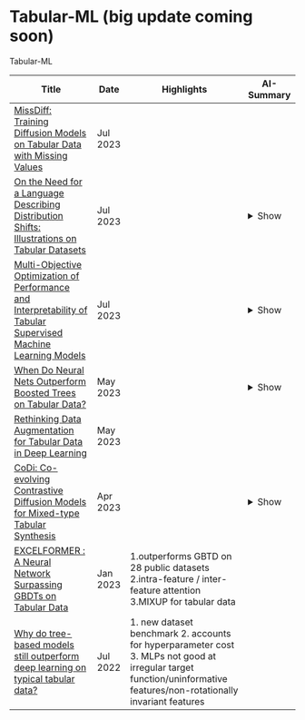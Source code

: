 # Tabular-ML (big update coming soon)

Tabular-ML

| Title                                                                                                                                                             | Date     | Highlights                                                                                                                                                            | AI-Summary                                                                                                                                                                                                                                                                                                                                                                                                                                                                                                                                                                                                                                                                                                                                                                                                                                                                                                                                                                                                                                                                                                                                                                                                                                             |
|-------------------------------------------------------------------------------------------------------------------------------------------------------------------|----------|-----------------------------------------------------------------------------------------------------------------------------------------------------------------------|--------------------------------------------------------------------------------------------------------------------------------------------------------------------------------------------------------------------------------------------------------------------------------------------------------------------------------------------------------------------------------------------------------------------------------------------------------------------------------------------------------------------------------------------------------------------------------------------------------------------------------------------------------------------------------------------------------------------------------------------------------------------------------------------------------------------------------------------------------------------------------------------------------------------------------------------------------------------------------------------------------------------------------------------------------------------------------------------------------------------------------------------------------------------------------------------------------------------------------------------------------|
| <a href="https://arxiv.org/pdf/2307.00467.pdf">MissDiff: Training Diffusion Models on Tabular Data with Missing Values</a>                                        | Jul 2023 |                                                                                                                                                                       |                                                                                                                                                                                                                                                                                                                                                                                                                                                                                                                                                                                                                                                                                                                                                                                                                                                                                                                                                                                                                                                                                                                                                                                                                                                        |
| <a href="https://arxiv.org/pdf/2307.08175.pdf">On the Need for a Language Describing Distribution Shifts: Illustrations on Tabular Datasets</a>                   | Jul 2023 |                                                                                                                                                                       | <details><summary>Show</summary>The paper discusses the need for a language describing distribution shifts in tabular datasets and its implications on algorithmic and operational interventions. It highlights the prevalence of Y/X-shifts (changes in conditional relationships between outcome and covariates) in tabular data. The authors build "WhyShift," an empirical testbed of curated real-world shifts, to characterize the type of shift and benchmark performance over it. The study emphasizes the importance of understanding distribution differences for methodological research and algorithmic development in handling distribution shifts effectively. The paper presents a comprehensive benchmark with specified shift patterns and evaluates various methods on multiple distribution shifts.</details>                                                                                                                                                                                                                                                                                                                                                                                                                       |
| <a href="https://arxiv.org/pdf/2307.08175.pdf">Multi-Objective Optimization of Performance and Interpretability of Tabular Supervised Machine Learning Models</a> | Jul 2023 |                                                                                                                                                                       | <details><summary>Show</summary>The authors propose a model-agnostic framework for optimizing supervised machine learning models for tabular data, considering both predictive performance and interpretability. They quantify interpretability using three measures: feature sparsity, interaction sparsity, and non-monotone feature effects. The framework generates diverse models by treating hyperparameter optimization as a multi-objective problem and incorporating feature selection, interaction, and monotonicity constraints. They introduce an efficient evolutionary algorithm to solve the optimization problem. In experiments, the framework outperforms state-of-the-art models in terms of performance and interpretability.</details>                                                                                                                                                                                                                                                                                                                                                                                                                                                                                            |
| <a href="https://arxiv.org/abs/2305.02997.pdf">When Do Neural Nets Outperform Boosted Trees on Tabular Data?</a>                                                  | May 2023 |                                                                                                                                                                       | <details><summary>Show</summary>In this work the authors conduct a comprehensive analysis of tabular data in machine learning, comparing 19 algorithms on 176 datasets and analyzing over 965 metafeatures. The debate on whether neural networks (NNs) or gradient-boosted decision trees (GBDTs) perform better on tabular data is explored, and the authors find that the difference in performance between the two approaches is often negligible. They also show that for many datasets, a strong baseline method or well-tuned GBDT is sufficient, and extensive hyperparameter tuning on NNs may not be necessary. The analysis reveals that GBDTs perform better on datasets with skewed and heavy-tailed feature distributions, while NNs excel on more regular datasets. The insights provided act as a guide for practitioners to choose the appropriate approach for their specific datasets. The codebase and raw results are made available for further research and comparison.</details>                                                                                                                                                                                                                                               |
| <a href="https://arxiv.org/pdf/2305.10308.pdf">Rethinking Data Augmentation for Tabular Data in Deep Learning</a>                                                 | May 2023 |                                                                                                                                                                       |                                                                                                                                                                                                                                                                                                                                                                                                                                                                                                                                                                                                                                                                                                                                                                                                                                                                                                                                                                                                                                                                                                                                                                                                                                                        |
| <a href="https://arxiv.org/pdf/2304.12654.pdf">CoDi: Co-evolving Contrastive Diffusion Models for Mixed-type Tabular Synthesis</a>                                | Apr 2023 |                                                                                                                                                                       | <details><summary>Show</summary>In this work, the authors propose a method called CoDi for tabular data synthesis that utilizes two diffusion models to handle continuous and discrete variables separately but conditioned on each other. The two diffusion models are co-evolved during training by reading conditions from each other. Additionally, a contrastive learning method is introduced to further bind the diffusion models. The proposed approach significantly improves the quality of synthetic data over state-of-the-art methods, as demonstrated in experiments with 11 real-world tabular datasets and 8 baseline methods. The method effectively models the distribution of real-world tabular data by processing mixed-type tabular data in the proper spaces. The contributions of this work include separate training of diffusion models for continuous and discrete variables, co-evolving conditional diffusion models, and the introduction of a contrastive learning method to reinforce the binding between the models. The proposed CoDi method addresses existing challenges in tabular data synthesis and shows promising results in improving the quality, diversity, and sampling time of generated data.</details> |
| <a href="https://arxiv.org/pdf/2301.02819.pdf">EXCELFORMER : A Neural Network Surpassing GBDTs on Tabular Data</a>                                                | Jan 2023 | 1.outperforms GBTD on 28 public datasets 2.intra-feature / inter-feature attention 3.MIXUP for tabular data                                                           |                                                                                                                                                                                                                                                                                                                                                                                                                                                                                                                                                                                                                                                                                                                                                                                                                                                                                                                                                                                                                                                                                                                                                                                                                                                        |
| <a href="https://arxiv.org/pdf/2207.08815.pdf">Why do tree-based models still outperform deep learning on typical tabular data?</a>                               | Jul 2022 | 1. new dataset benchmark 2. accounts for hyperparameter cost 3. MLPs not good at irregular target function/uninformative features/non-rotationally invariant features |                                                                                                                                                                                                                                                                                                                                                                                                                                                                                                                                                                                                                                                                                                                                                                                                                                                                                                                                                                                                                                                                                                                                                                                                                                                        |
